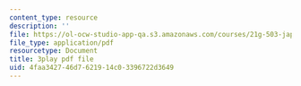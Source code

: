 ```yaml
---
content_type: resource
description: ''
file: https://ol-ocw-studio-app-qa.s3.amazonaws.com/courses/21g-503-japanese-iii-fall-2019/4faa342746d7621914c03396722d3649_caSqb6LMF30.pdf
file_type: application/pdf
resourcetype: Document
title: 3play pdf file
uid: 4faa3427-46d7-6219-14c0-3396722d3649
---
```

